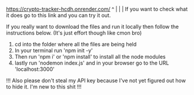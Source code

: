 https://crypto-tracker-hcdh.onrender.com/
                      ^
                      |
                      |
                      |
If you want to check what it does go to this link and you can try it out.

If you really want to download the files and run it locally then follow the instructions below. (It's just effort though like cmon bro)

1. cd into the folder where all the files are being held
2. In your terminal run 'npm init -y'
3. Then run 'npm i' or 'npm install' to install all the node modules
4. lastly run 'nodemon index.js' and in your browser go to the URL 'localhost:3000'


!!! Also please don't steal my API key because I've not yet figured out how to hide it. I'm new to this shit !!!

